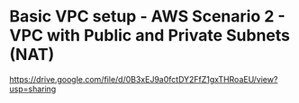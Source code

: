 # Basic VPC setup - AWS Scenario 2 - VPC with Public and Private Subnets (NAT)

https://drive.google.com/file/d/0B3xEJ9a0fctDY2FfZ1gxTHRoaEU/view?usp=sharing